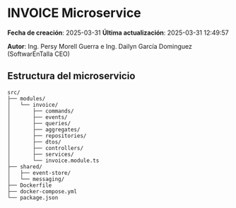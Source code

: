 # INVOICE Microservice

**Fecha de creación**: 2025-03-31
**Última actualización**: 2025-03-31 12:49:57

**Autor**: Ing. Persy Morell Guerra e Ing. Dailyn García Dominguez (SoftwarEnTalla CEO)

## Estructura del microservicio

```
src/
├── modules/
│   └── invoice/
│       ├── commands/
│       ├── events/
│       ├── queries/
│       ├── aggregates/
│       ├── repositories/
│       ├── dtos/
│       ├── controllers/
│       ├── services/
│       └── invoice.module.ts
├── shared/
│   ├── event-store/
│   └── messaging/
├── Dockerfile
├── docker-compose.yml
└── package.json
```
